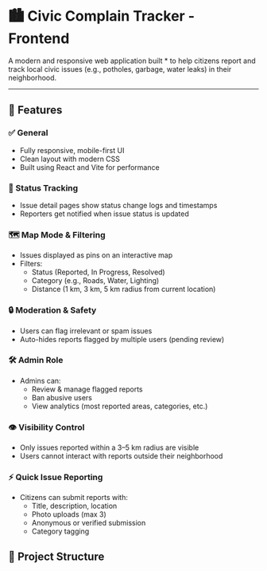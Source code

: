 # 🏙️ Civic Complain Tracker - Frontend

A modern and responsive web application built * to help citizens report and track local civic issues (e.g., potholes, garbage, water leaks) in their neighborhood.


---

## 🚀 Features

### ✅ General
- Fully responsive, mobile-first UI
- Clean layout with modern CSS
- Built using React and Vite for performance

### 📌 Status Tracking
- Issue detail pages show status change logs and timestamps
- Reporters get notified when issue status is updated

### 🗺️ Map Mode & Filtering
- Issues displayed as pins on an interactive map
- Filters:  
  - Status (Reported, In Progress, Resolved)  
  - Category (e.g., Roads, Water, Lighting)  
  - Distance (1 km, 3 km, 5 km radius from current location)

### 🔒 Moderation & Safety
- Users can flag irrelevant or spam issues
- Auto-hides reports flagged by multiple users (pending review)

### 🛠️ Admin Role
- Admins can:
  - Review & manage flagged reports
  - Ban abusive users
  - View analytics (most reported areas, categories, etc.)

### 👁️ Visibility Control
- Only issues reported within a 3–5 km radius are visible
- Users cannot interact with reports outside their neighborhood

### ⚡ Quick Issue Reporting
- Citizens can submit reports with:
  - Title, description, location
  - Photo uploads (max 3)
  - Anonymous or verified submission
  - Category tagging

## 📁 Project Structure

